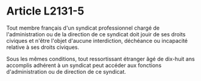# Article L2131-5

Tout membre français d'un syndicat professionnel chargé de l'administration ou de la direction de ce syndicat doit jouir de ses droits civiques et n'être l'objet d'aucune interdiction, déchéance ou incapacité relative à ses droits civiques.

Sous les mêmes conditions, tout ressortissant étranger âgé de dix-huit ans accomplis adhérent à un syndicat peut accéder aux fonctions d'administration ou de direction de ce syndicat.